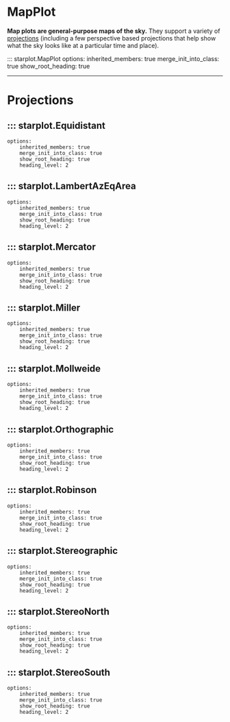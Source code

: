 <h1>MapPlot</h1>

**Map plots are general-purpose maps of the sky.** They support a variety of [projections](#projections) (including a few perspective based projections that help show what the sky looks like at a particular time and place).

::: starplot.MapPlot
    options:
        inherited_members: true
        merge_init_into_class: true
        show_root_heading: true
        <!-- docstring_section_style: table -->

---

# Projections

## ::: starplot.Equidistant
    options:
        inherited_members: true
        merge_init_into_class: true
        show_root_heading: true
        heading_level: 2

## ::: starplot.LambertAzEqArea
    options:
        inherited_members: true
        merge_init_into_class: true
        show_root_heading: true
        heading_level: 2

## ::: starplot.Mercator
    options:
        inherited_members: true
        merge_init_into_class: true
        show_root_heading: true
        heading_level: 2

## ::: starplot.Miller
    options:
        inherited_members: true
        merge_init_into_class: true
        show_root_heading: true
        heading_level: 2

## ::: starplot.Mollweide
    options:
        inherited_members: true
        merge_init_into_class: true
        show_root_heading: true
        heading_level: 2

## ::: starplot.Orthographic
    options:
        inherited_members: true
        merge_init_into_class: true
        show_root_heading: true
        heading_level: 2

## ::: starplot.Robinson
    options:
        inherited_members: true
        merge_init_into_class: true
        show_root_heading: true
        heading_level: 2

## ::: starplot.Stereographic
    options:
        inherited_members: true
        merge_init_into_class: true
        show_root_heading: true
        heading_level: 2

## ::: starplot.StereoNorth
    options:
        inherited_members: true
        merge_init_into_class: true
        show_root_heading: true
        heading_level: 2

## ::: starplot.StereoSouth
    options:
        inherited_members: true
        merge_init_into_class: true
        show_root_heading: true
        heading_level: 2

